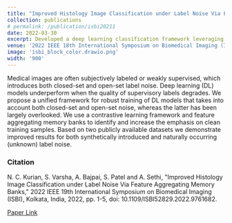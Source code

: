 ```yaml
---
title: "Improved Histology Image Classification under Label Noise Via Feature Aggregating Memory Banks"
collection: publications
# permalink: /publication/isbi20211
date: 2022-03-30
excerpt: Developed a deep learning classification framework leveraging contrastive learning-based clustering and memory banks to prioritize clean samples, achieving a 13.4% improvement in accuracy on medical images with both closed-set and open-set label noise.
venue: '2022 IEEE 18th International Symposium on Biomedical Imaging (ISBI)'
image: 'isbi_block_color.drawio.png'
width: '900'
---
```

Medical images are often subjectively labeled or weakly supervised, which introduces both closed-set and open-set label noise. Deep learning (DL) models underperform when the quality of supervisory labels degrades. We propose a unified framework for robust training of DL models that takes into account both closed-set and open-set noise, whereas the latter has been largely overlooked. We use a contrastive learning framework and feature aggregating memory banks to identify and increase the emphasis on clean training samples. Based on two publicly available datasets we demonstrate improved results for both synthetically introduced and naturally occurring (unknown) label noise.

### Citation 

N. C. Kurian, S. Varsha, A. Bajpai, S. Patel and A. Sethi, "Improved Histology Image Classification under Label Noise Via Feature Aggregating Memory Banks," 2022 IEEE 19th International Symposium on Biomedical Imaging (ISBI), Kolkata, India, 2022, pp. 1-5, doi: 10.1109/ISBI52829.2022.9761682.

[Paper Link](https://ieeexplore.ieee.org/abstract/document/9761682)
